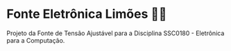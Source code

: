 # Fonte Eletrônica Limões 🍋🍋
Projeto da Fonte de Tensão Ajustável para a Disciplina SSC0180 - Eletrônica para a Computação.
